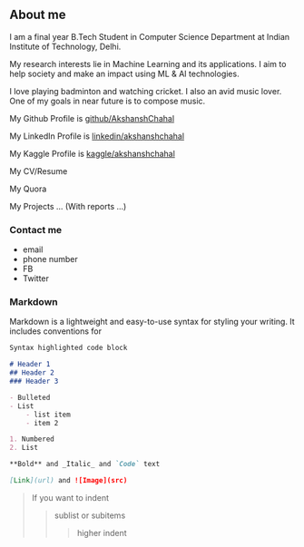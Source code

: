 ## About me
I am a final year B.Tech Student in Computer Science Department at Indian Institute of Technology, Delhi.

My research interests lie in Machine Learning and its applications. I aim to help society and make an impact using ML & AI technologies.

I love playing badminton and watching cricket. I also an avid music lover. One of my goals in near future is to compose music.

My Github Profile is [github/AkshanshChahal](https://github.com/AkshanshChahal) 

My LinkedIn Profile is [linkedin/akshanshchahal](www.linkedin.com/in/akshanshchahal)

My Kaggle Profile is [kaggle/akshanshchahal](https://www.kaggle.com/akshanshchahal)

My CV/Resume

My Quora

My Projects ... (With reports ...)

### Contact me
- email
- phone number
- FB <!--This shouldn't come in the professional profiles-->
- Twitter

### Markdown

Markdown is a lightweight and easy-to-use syntax for styling your writing. It includes conventions for

```markdown
Syntax highlighted code block

# Header 1
## Header 2
### Header 3

- Bulleted
- List
    - list item
    - item 2

1. Numbered
2. List

**Bold** and _Italic_ and `Code` text

[Link](url) and ![Image](src)
```


> If you want to indent
>> sublist or subitems
>>> higher indent
